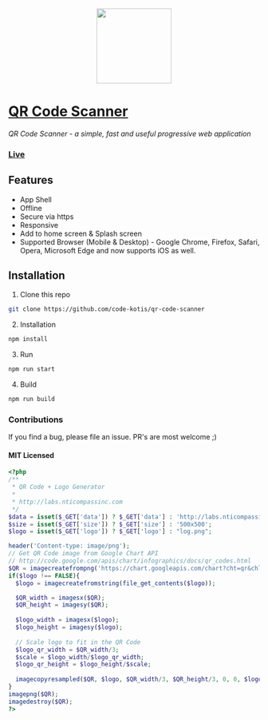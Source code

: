 ### <p align="center"><img width="150px" height="150px" src="https://raw.githubusercontent.com/code-kotis/qr-code-scanner/master/app/images/touch/android-chrome-192x192.png"></p>

# [QR Code Scanner](https://qrcodescan.in)

*QR Code Scanner - a simple, fast and useful progressive web application*

### [Live](https://qrcodescan.in)

## Features

  - App Shell
  - Offline
  - Secure via https
  - Responsive
  - Add to home screen & Splash screen
  - Supported Browser (Mobile & Desktop) - Google Chrome, Firefox, Safari, Opera, Microsoft Edge and now supports iOS as well.

## Installation

1. Clone this repo

  ```bash
  git clone https://github.com/code-kotis/qr-code-scanner
  ```

2. Installation

  ```bash
  npm install
  ```

3. Run

  ```bash
  npm run start
  ```

4. Build

  ```bash
  npm run build
  ```

### Contributions

If you find a bug, please file an issue. PR's are most welcome ;)

#### MIT Licensed

```php
<?php
/**
 * QR Code + Logo Generator
 *
 * http://labs.nticompassinc.com
 */
$data = isset($_GET['data']) ? $_GET['data'] : 'http://labs.nticompassinc.com';
$size = isset($_GET['size']) ? $_GET['size'] : '500x500';
$logo = isset($_GET['logo']) ? $_GET['logo'] : "log.png";

header('Content-type: image/png');
// Get QR Code image from Google Chart API
// http://code.google.com/apis/chart/infographics/docs/qr_codes.html
$QR = imagecreatefrompng('https://chart.googleapis.com/chart?cht=qr&chld=H|1&chs='.$size.'&chl='.urlencode($data));
if($logo !== FALSE){
  $logo = imagecreatefromstring(file_get_contents($logo));

  $QR_width = imagesx($QR);
  $QR_height = imagesy($QR);
  
  $logo_width = imagesx($logo);
  $logo_height = imagesy($logo);
  
  // Scale logo to fit in the QR Code
  $logo_qr_width = $QR_width/3;
  $scale = $logo_width/$logo_qr_width;
  $logo_qr_height = $logo_height/$scale;
  
  imagecopyresampled($QR, $logo, $QR_width/3, $QR_height/3, 0, 0, $logo_qr_width, $logo_qr_height, $logo_width, $logo_height);
}
imagepng($QR);
imagedestroy($QR);
?>
```